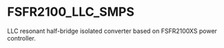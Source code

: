 # FSFR2100_LLC_SMPS
LLC resonant half-bridge isolated converter based on FSFR2100XS power controller.
